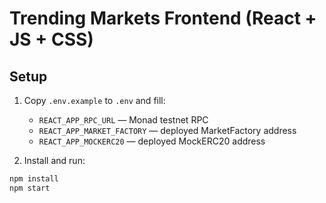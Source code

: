 # Trending Markets Frontend (React + JS + CSS)

## Setup
1. Copy `.env.example` to `.env` and fill:
   - `REACT_APP_RPC_URL` — Monad testnet RPC
   - `REACT_APP_MARKET_FACTORY` — deployed MarketFactory address
   - `REACT_APP_MOCKERC20` — deployed MockERC20 address

2. Install and run:
```bash
npm install
npm start
